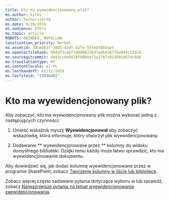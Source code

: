```yaml
---
title: Kto ma wyewidencjonowany plik?
ms.author: kirks
author: Techwriter40
ms.date: 9/10/2018
ms.audience: ITPro
ms.topic: article
ROBOTS: NOINDEX, NOFOLLOW
localization_priority: Normal
ms.assetid: 395eb03f-2885-43d5-b2fe-55febf85b1e5
ms.openlocfilehash: 994d71ca6f140008336d7edb8387f6e044c22d2d
ms.sourcegitcommit: dd43cc0a9470f98b8ef2a3787c823801d674c666
ms.translationtype: MT
ms.contentlocale: pl-PL
ms.lasthandoff: 02/12/2019
ms.locfileid: "29940402"
---
```

# <a name="who-has-a-file-checked-out"></a>Kto ma wyewidencjonowany plik?

Aby zobaczyć, kto ma wyewidencjonowany plik można wykonać jedną z następujących czynności:
  
1. Umieść wskaźnik myszy **Wyewidencjonował** aby zobaczyć wskazówkę, która informuje, który otworzył plik wyewidencjonowany. 
    
2. Dodawanie ** wyewidencjonowane przez ** kolumny do widoku domyślnego biblioteki. Dzięki temu każdy może łatwo sprawdzić, kto ma wyewidencjonowanie dokumentu. 
    
Aby dowiedzieć się, jak dodać kolumnę wyewidencjonowane przez w programie SharePoint, zobacz [Tworzenie kolumny w liście lub bibliotece](https://go.microsoft.com/fwlink/?linkid=2019591). 
  
Zobacz więcej często zadawane pytania dotyczące wyboru w lub sprawdź, zobacz [Najważniejsze pytania na temat wyewidencjonowanie zaewidencjonowania](https://go.microsoft.com/fwlink/?linkid=2018786).
  

